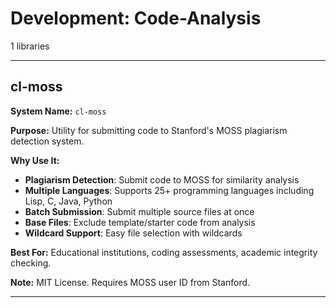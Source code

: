 # Development: Code-Analysis

1 libraries

---

## cl-moss

**System Name:** `cl-moss`

**Purpose:** Utility for submitting code to Stanford's MOSS plagiarism detection system.

**Why Use It:**
- **Plagiarism Detection**: Submit code to MOSS for similarity analysis
- **Multiple Languages**: Supports 25+ programming languages including Lisp, C, Java, Python
- **Batch Submission**: Submit multiple source files at once
- **Base Files**: Exclude template/starter code from analysis
- **Wildcard Support**: Easy file selection with wildcards

**Best For:** Educational institutions, coding assessments, academic integrity checking.

**Note:** MIT License. Requires MOSS user ID from Stanford.

---


